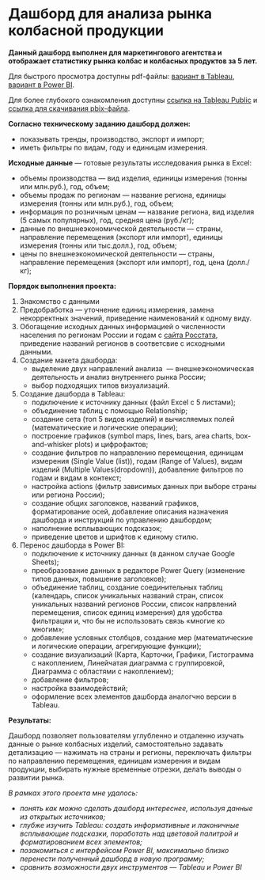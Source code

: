 # Дашборд для анализа рынка колбасной продукции

**Данный дашборд выполнен для маркетингового агентства и отображает статистику рынка колбас и колбасных продуктов за 5 лет.**

Для быстрого просмотра доступны pdf-файлы: [вариант в Tableau](https://github.com/rebeshanya/BI-projects/blob/main/Sausage%20market%20analytics/sausage_market_tableau.pdf), [вариант в Power BI](https://github.com/rebeshanya/BI-projects/blob/main/Sausage%20market%20analytics/sausage_market_powerbi.pdf).

Для более глубокого ознакомления доступны [ссылка на Tableau Public](https://public.tableau.com/views/sausage_market_analytics_second/Dash?:language=en-US&:display_count=n&:origin=viz_share_link) и [ссылка для скачивания pbix-файла](https://disk.yandex.ru/d/s5yjqtS79D31-g).

**Согласно техническому заданию дашборд должен:**
- показывать тренды, производство, экспорт и импорт;
- иметь фильтры по видам, году и единицам измерения.

**Исходные данные** — готовые результаты исследования рынка в Excel:
- объемы производства — вид изделия, единицы измерения (тонны или млн.руб.), год, объем;
- объемы продаж по регионам — название региона, единицы измерения (тонны или млн.руб.), год, объем;
- информация по розничным ценам — название региона, вид изделия (5 самых популярных), год, средняя цена (руб./кг);
- данные по внешнеэкономической деятельности — страны, направление перемещения (экспорт или импорт), единицы измерения (тонны или тыс.долл.), год, объем;
- цены по внешнеэкономической деятельности — страны, направление перемещения (экспорт или импорт), год, цена (долл./кг);

**Порядок выполнения проекта:**
1. Знакомство с данными
2. Предобработка — уточнение единиц измерения, замена некорректных значений, приведение наименований к одному виду.
3. Обогащение исходных данных информацией о численности населения по регионам России и годам с [сайта Росстата](https://rosstat.gov.ru/compendium/document/13282), приведение названий регионов в соответсвие с исходными данными.
4. Создание макета дашборда: 
    - выделение двух направлений анализа  — внешнеэкономическая деятельность и анализ внутреннего рынка России;
    - выбор подходящих типов визуализаций.
5. Создание дашборда в Tableau:
    - подключение к источнику данных (файл Excel c 5 листами);
    - объединение таблиц с помощью Relationship;
    - создание сета (топ 5 видов изделий) и вычисляемых полей (математические и логические операции);
    - построение графиков (symbol maps, lines, bars, area charts, box-and-whisker plots) и цифрофактов;
    - создание фильтров по направлению перемещения, единицам измерения (Single Value (list)), годам (Range of Values), видам изделий (Multiple Values(dropdown)), добавление фильтров по годам и видам в контекст;
    - настройка actions (фильтр зависимых данных при выборе страны или региона России);
    - создание общих заголовков, названий графиков, форматирование осей, добавление описания назначения дашборда и инструкций по управлению дашбордом;
    - наполнение всплывающих подсказок;
    - приведение цветов и шрифтов к единому стилю.
6. Перенос дашборда в Power BI:
    - подключение к источнику данных (в данном случае Google Sheets);
    - преобразование данных в редакторе Power Query (изменение типов данных, повышение заголовков);
    - объединение таблиц, создание соединительных таблиц (календарь, список уникальных названий стран, список уникальных названий регионов России, список напрвлений перемещения, список единиц измерения) для удобства фильтрации и, что бы не использовать связь «многие ко многим»;
    - добавление условных столбцов, создание мер (математические и логические операции, агрегирующие функции);
    - создание визуализаций (Карта, Карточки, Графики, Гистограмма с накоплением, Линейчатая диаграмма с группировкой, Диаграмма с областями с накоплением);
    - добавление фильтров;
    - настройка взаимодействий;
    - оформление всех элементов дашборда аналогчно версии в Tableau.

**Результаты:**

Дашборд позволяет пользователям углубленно и отдаленно изучать данные о рынке колбасных изделий, самостоятельно задавать детализацию — нажимать на страны и регионы, переключать фильтры по направлению перемещения, единицам измерения и видам продукции, выбирать нужные временные отрезки, делать выводы о развитии рынка. 

*В рамках этого проекта мне удалось:*
- *понять как можно сделать дашборд интереснее, используя данные из открытых источников;*
- *глубже изучить Tableau: создать информативные и лаконичные всплывающие подсказки, поработать над цветовой палитрой и форматированием всех элементов;*
- *позакомиться с интерфейсом Power BI, максимально близко перенести полученный дашборд в новую программу;*
- *сравнить возможности двух инструментов — Tableau и Power BI*